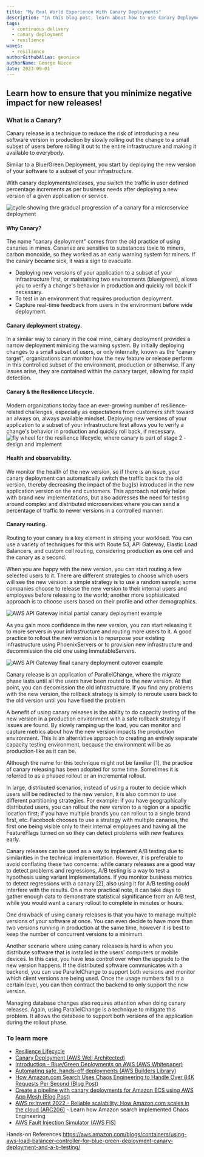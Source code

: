 ```yaml
---
title: "My Real World Experience With Canary Deployments"
description: "In this blog post, learn about how to use Canary Deployments"
tags:
  - continuous delivery
  - canary deployment
  - resilience
waves:
  - resilience
authorGithubAlias: geoniece
authorName: George Niece
date: 2023-09-01
---
```


## Learn how to ensure that you minimize negative impact for new releases!

### What is a Canary?
Canary release is a technique to reduce the risk of introducing a new software version in production by slowly rolling out the change to a small subset of users before rolling it out to the entire infrastructure and making it available to everybody.

Similar to a Blue/Green Deployment, you start by deploying the new version of your software to a subset of your infrastructure.

With canary deployments/releases, you switch the traffic in user defined percentage increments as per business needs after deploying a new version of a given application or service. 

![cycle showing thre gradual progression of a canary for a microservice deployment](images/ecs_canary_2.gif "Canary deployment progression")

#### Why Canary?
The name "canary deployment" comes from the old practice of using canaries in mines. Canaries are sensitive to substances toxic to miners, carbon monoxide, so they worked as an early warning system for miners. If the canary became sick, it was a sign to evacuate.  

* Deploying new versions of your application to a subset of your infrastructure first, or maintaining two environments (blue/green), allows you to verify a change's behavior in production and quickly roll back if necessary.
* To test in an environment that requires production deployment.  
* Capture real-time feedback from users in the environment before wide deployment.  


#### Canary deployment strategy.
In a similar way to canary in the coal mine, canary deployment provides a narrow deployment mimicing the warning system. By initially deploying changes to a small subset of users, or only internally, known as the "canary target", organizations can monitor how the new feature or release perform in this controlled subset of the environment, production or otherwise. If any issues arise, they are contained within the canary target, allowing for rapid detection.  

#### Canary & the Resilience Lifecycle.
Modern organizations today face an ever-growing number of resilience-related challenges, especially as expectations from customers shift toward an always on, always available mindset. Deploying new versions of your application to a subset of your infrastructure first allows you to verify a change's behavior in production and quickly roll back, if necessary.
![fly wheel for the resilience lifecycle, where canary is part of stage 2 - design and implement](images/ResilienceLifecycle.png "Stage 2 Resilience Lifecycle - Design and Implement")

#### Health and observability.

We monitor the health of the new version, so if there is an issue, your canary deployment can automatically switch the traffic back to the old version, thereby decreasing the impact of the bug(s) introduced in the new application version on the end customers. This approach not only helps with brand new implementations, but also addresses the need for testing around complex and distributed microservices where you can send a percentage of traffic to newer versions in a controlled manner:

#### Canary routing.

Routing to your canary is a key element in striping your workload.  You can use a variety of techniques for this with Route 53, API Gateway, Elastic Load Balancers, and custom cell routing, considering production as one cell and the canary as a second.



When you are happy with the new version, you can start routing a few selected users to it. There are different strategies to choose which users will see the new version: a simple strategy is to use a random sample; some companies choose to release the new version to their internal users and employees before releasing to the world; another more sophisticated approach is to choose users based on their profile and other demographics.

![AWS API Gateway initial partial canary deployment example](images/APIGatewayCanary1.png "Initial canary deploy example")


As you gain more confidence in the new version, you can start releasing it to more servers in your infrastructure and routing more users to it. A good practice to rollout the new version is to repurpose your existing infrastructure using PhoenixServers or to provision new infrastructure and decommission the old one using ImmutableServers.

![AWS API Gateway final canary deployment cutover example](images/APIGatewayCanary2.png "Final canary deploy example")

Canary release is an application of ParallelChange, where the migrate phase lasts until all the users have been routed to the new version. At that point, you can decomission the old infrastructure. If you find any problems with the new version, the rollback strategy is simply to reroute users back to the old version until you have fixed the problem.



A benefit of using canary releases is the ability to do capacity testing of the new version in a production environment with a safe rollback strategy if issues are found. By slowly ramping up the load, you can monitor and capture metrics about how the new version impacts the production environment. This is an alternative approach to creating an entirely separate capacity testing environment, because the environment will be as production-like as it can be.

Although the name for this technique might not be familiar [1], the practice of canary releasing has been adopted for some time. Sometimes it is referred to as a phased rollout or an incremental rollout.

In large, distributed scenarios, instead of using a router to decide which users will be redirected to the new version, it is also common to use different partitioning strategies. For example: if you have geographically distributed users, you can rollout the new version to a region or a specific location first; if you have multiple brands you can rollout to a single brand first, etc. Facebook chooses to use a strategy with multiple canaries, the first one being visible only to their internal employees and having all the FeatureFlags turned on so they can detect problems with new features early.



Canary releases can be used as a way to implement A/B testing due to similarities in the technical implementation. However, it is preferable to avoid conflating these two concerns: while canary releases are a good way to detect problems and regressions, A/B testing is a way to test a hypothesis using variant implementations. If you monitor business metrics to detect regressions with a canary [2], also using it for A/B testing could interfere with the results. On a more practical note, it can take days to gather enough data to demonstrate statistical significance from an A/B test, while you would want a canary rollout to complete in minutes or hours.

One drawback of using canary releases is that you have to manage multiple versions of your software at once. You can even decide to have more than two versions running in production at the same time, however it is best to keep the number of concurrent versions to a minimum.

Another scenario where using canary releases is hard is when you distribute software that is installed in the users' computers or mobile devices. In this case, you have less control over when the upgrade to the new version happens. If the distributed software communicates with a backend, you can use ParallelChange to support both versions and monitor which client versions are being used. Once the usage numbers fall to a certain level, you can then contract the backend to only support the new version.

Managing database changes also requires attention when doing canary releases. Again, using ParallelChange is a technique to mitigate this problem. It allows the database to support both versions of the application during the rollout phase.

### To learn more
* [Resilience Lifecycle](https://docs.aws.amazon.com/prescriptive-guidance/latest/resilience-lifecycle-framework/stage-2.html?sc_channel=el&sc_campaign=resiliencewave&sc_geo=mult&sc_country=mult&sc_outcome=acq&sc_content=my-real-world-experince-with-canary-deployments)
* [Canary Deployment (AWS Well Architected)](https://wa.aws.amazon.com/wellarchitected/2020-07-02T19-33-23/wat.concept.canary-deployment.en.html?sc_channel=el&sc_campaign=resiliencewave&sc_geo=mult&sc_country=mult&sc_outcome=acq&sc_content=my-real-world-experince-with-canary-deployments)
* [Introduction - Blue/Green Deployments on AWS (AWS Whitepaper)](https://docs.aws.amazon.com/whitepapers/latest/blue-green-deployments/introduction.html)
* [Automating safe, hands-off deployments (AWS Builders Library)](https://aws.amazon.com/builders-library/automating-safe-hands-off-deployments/)
* [How Amazon.com Search Uses Chaos Engineering to Handle Over 84K Requests Per Second (Blog Post)](https://docs.aws.amazon.com/whitepapers/latest/development-and-test-on-aws/testing-phase.html)
* [Create a pipeline with canary deployments for Amazon ECS using AWS App Mesh (Blog Post)](https://aws.amazon.com/blogs/containers/create-a-pipeline-with-canary-deployments-for-amazon-ecs-using-aws-app-mesh/?sc_channel=el&sc_campaign=resiliencewave&sc_geo=mult&sc_country=mult&sc_outcome=acq&sc_content=my-real-world-experince-with-canary-deployments)
* [AWS re:Invent 2022 - Reliable scalability: How Amazon.com scales in the cloud (ARC206)](https://bit.ly/reliable2022) - Learn how Amazon search implemented Chaos Engineering
* [AWS Fault Injection Simulator (AWS FIS)](https://docs.aws.amazon.com/fis/latest/userguide/what-is.html?sc_channel=el&sc_campaign=resiliencewave&sc_geo=mult&sc_country=mult&sc_outcome=acq&sc_content=my-real-world-experince-with-canary-deployments)



Hands-on References
https://aws.amazon.com/blogs/containers/using-aws-load-balancer-controller-for-blue-green-deployment-canary-deployment-and-a-b-testing/